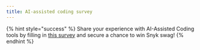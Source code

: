 ```yaml
---
title: AI-assisted coding survey
---
```


{% hint style="success" %}
Share your experience with AI-Assisted Coding tools by filling in [this survey](https://forms.gle/DnfMiqc6BtAy16UX7) and secure a chance to win Snyk swag!
{% endhint %}
